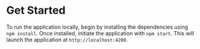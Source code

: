 # Get Started

To run the application locally, begin by installing the dependencies using `npm install`. Once installed, initiate the application with `npm start`. This will launch the application at `http://localhost:4200`.
